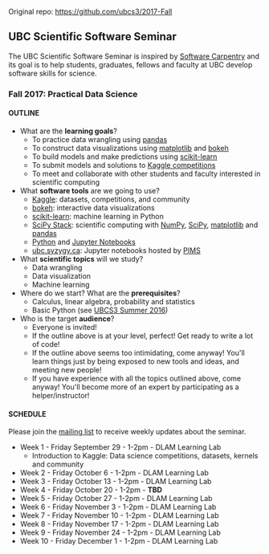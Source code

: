 Original repo: https://github.com/ubcs3/2017-Fall

## UBC Scientific Software Seminar

The UBC Scientific Software Seminar is inspired by [Software Carpentry](http://software-carpentry.org/) and its goal is to help students, graduates, fellows and faculty at UBC develop software skills for science.

### Fall 2017: Practical Data Science

#### OUTLINE

* What are the **learning goals**?
  * To practice data wrangling using [pandas](http://pandas.pydata.org/)
  * To construct data visualizations using [matplotlib](http://matplotlib.org/) and [bokeh](https://bokeh.pydata.org/en/latest/)
  * To build models and make predictions using [scikit-learn](http://scikit-learn.org/)
  * To submit models and solutions to [Kaggle competitions](https://www.kaggle.com/competitions)
  * To meet and collaborate with other students and faculty interested in scientific computing
* What **software tools** are we going to use?
  * [Kaggle](https://www.kaggle.com/): datasets, competitions, and community
  * [bokeh](https://bokeh.pydata.org/en/latest/): interactive data visualizations
  * [scikit-learn](http://scikit-learn.org/): machine learning in Python
  * [SciPy Stack](http://scipy.org/): scientific computing with [NumPy](http://www.numpy.org/), [SciPy](http://scipy.org/), [matplotlib](http://matplotlib.org/) and [pandas](http://pandas.pydata.org/)
  * [Python](https://www.python.org/) and [Jupyter Notebooks](http://jupyter.org/)
  * [ubc.syzygy.ca](https://ubc.syzygy.ca/): Jupyter notebooks hosted by [PIMS](http://pims.math.ca/)
* What **scientific topics** will we study?
  * Data wrangling
  * Data visualization
  * Machine learning
* Where do we start? What are the **prerequisites**?
  * Calculus, linear algebra, probability and statistics
  * Basic Python (see [UBCS3 Summer 2016](https://github.com/ubcs3/2016-Summer))
* Who is the target **audience**?
  * Everyone is invited!
  * If the outline above is at your level, perfect! Get ready to write a lot of code!
  * If the outline above seems too intimidating, come anyway! You'll learn things just by being exposed to new tools and ideas, and meeting new people!
  * If you have experience with all the topics outlined above, come anyway! You'll become more of an expert by participating as a helper/instructor!

#### SCHEDULE

Please join the [mailing list](https://survey.ubc.ca/s/ubcs3-mailing-list/) to receive weekly updates about the seminar.

* Week 1 - Friday September 29 - 1-2pm - DLAM Learning Lab
  * Introduction to Kaggle: Data science competitions, datasets, kernels and community
* Week 2 - Friday October 6 - 1-2pm - DLAM Learning Lab
* Week 3 - Friday October 13 - 1-2pm - DLAM Learning Lab
* Week 4 - Friday October 20 - 1-2pm - **TBD**
* Week 5 - Friday October 27 - 1-2pm - DLAM Learning Lab
* Week 6 - Friday November 3 - 1-2pm - DLAM Learning Lab
* Week 7 - Friday November 10 - 1-2pm - DLAM Learning Lab
* Week 8 - Friday November 17 - 1-2pm - DLAM Learning Lab
* Week 9 - Friday November 24 - 1-2pm - DLAM Learning Lab
* Week 10 - Friday December 1 - 1-2pm - DLAM Learning Lab
